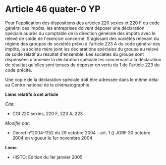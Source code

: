 # Article 46 quater-0 YP

Pour l'application des dispositions des articles 220 sexies et 220 F du code général des impôts, les entreprises doivent
déposer une déclaration spéciale auprès du comptable de la direction générale des impôts avec le relevé de solde de
l'exercice concerné. S'agissant des sociétés relevant du régime des groupes de sociétés prévu à l'article 223 A du code
général des impôts, la société mère joint les déclarations spéciales du groupe au relevé de solde relatif au résultat
d'ensemble. Les sociétés du groupe sont dispensées d'annexer la déclaration spéciale les concernant à la déclaration de
résultat qu'elles sont tenues de déposer en vertu du 1 de l'article 223 du code précité.

Une copie de la déclaration spéciale doit être adressée dans le même délai au Centre national de la cinématographie.

**Liens relatifs à cet article**

_Cite_:

  - CGI 220 sexies, 220 F, 223 A, 223

_Modifié par_:

  - Décret n°2004-1152 du 29 octobre 2004 - art. 1 () JORF 30 octobre 2004 en vigueur le 1er novembre 2004

**Liens**:

  - HISTO: Edition du 1er janvier 2005
